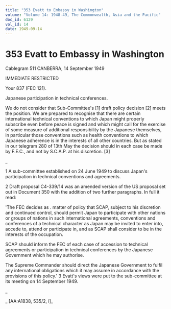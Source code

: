 ```yaml
---
title: "353 Evatt to Embassy in Washington"
volume: "Volume 14: 1948-49, The Commonwealth, Asia and the Pacific"
doc_id: 6129
vol_id: 14
date: 1949-09-14
---
```


# 353 Evatt to Embassy in Washington

Cablegram 511 CANBERRA, 14 September 1949

IMMEDIATE RESTRICTED

Your 837 (FEC 121).

Japanese participation in technical conferences.

We do not consider that Sub-Committee's [1] draft policy decision [2] meets the position. We are prepared to recognise that there are certain international technical conventions to which Japan might properly subscribe even before peace is signed and which might call for the exercise of some measure of additional responsibility by the Japanese themselves, in particular those conventions such as health conventions to which Japanese adherence is in the interests of all other countries. But as stated in our telegram 280 of 13th May the decision should in each case be made by F.E.C., and not by S.C.A.P. at his discretion. [3]

_

1 A sub-committee established on 24 June 1949 to discuss Japan's participation in technical conventions and agreements.

2 Draft proposal C4-339/14 was an amended version of the US proposal set out in Document 350 with the addition of two further paragraphs. In full it read:

'The FEC decides as . matter of policy that SCAP, subject to his discretion and continued control, should permit Japan to participate with other nations or groups of nations in such international agreements, conventions and conferences of a technical character as Japan may be invited to enter into, accede to, attend or participate in, and as SCAP shall consider to be in the interests of the occupation.

SCAP should inform the FEC of each case of accession to technical agreements or participation in technical conferences by the Japanese Government which he may authorise.

The Supreme Commander should direct the Japanese Government to fulfil any international obligations which it may assume in accordance with the provisions of this policy.' 3 Evatt's views were put to the sub-committee at its meeting on 14 September 1949.

_

_ [AA:A1838, 535/2, i]_
